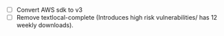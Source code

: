 - [ ] Convert AWS sdk to v3
- [ ] Remove textlocal-complete (Introduces high risk vulnerabilities/ has 12 weekly downloads).